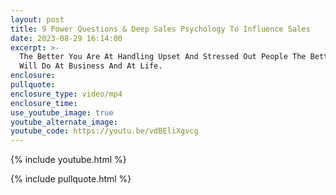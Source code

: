 ```yaml
---
layout: post
title: 9 Power Questions & Deep Sales Psychology To Influence Sales
date: 2023-08-29 16:14:00
excerpt: >-
  The Better You Are At Handling Upset And Stressed Out People The Better You
  Will Do At Business And At Life.
enclosure:
pullquote:
enclosure_type: video/mp4
enclosure_time:
use_youtube_image: true
youtube_alternate_image:
youtube_code: https://youtu.be/vdBEliXgvcg
---
```

{% include youtube.html %}

{% include pullquote.html %}
